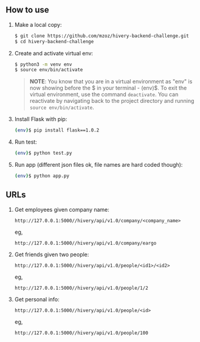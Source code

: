 ## How to use

1. Make a local copy:

    ```sh
    $ git clone https://github.com/mzoz/hivery-backend-challenge.git
    $ cd hivery-backend-challenge
    ```

1. Create and activate virtual env:

    ```sh
    $ python3 -m venv env
    $ source env/bin/activate
    ```

    > **NOTE**: You know that you are in a virtual environment as "env" is now showing before the $ in your terminal - (env)$. To exit the virtual environment, use the command `deactivate`. You can reactivate by navigating back to the project directory and running `source env/bin/activate`.

1. Install Flask with pip:

    ```sh
    (env)$ pip install flask==1.0.2
    ```

1. Run test:

    ```sh
    (env)$ python test.py
    ```
    
1. Run app (different json files ok, file names are hard coded though):

    ```sh
    (env)$ python app.py
    ```

## URLs

1. Get employees given company name:

    ```
    http://127.0.0.1:5000//hivery/api/v1.0/company/<company_name>
    ```
    
    eg,
    ```
    http://127.0.0.1:5000//hivery/api/v1.0/company/eargo
    ```
    
1. Get friends given two people:

    ```
    http://127.0.0.1:5000//hivery/api/v1.0/people/<id1>/<id2>
    ```
    
    eg,
    ```
    http://127.0.0.1:5000//hivery/api/v1.0/people/1/2
    ```
    
1. Get personal info:

    ```
    http://127.0.0.1:5000//hivery/api/v1.0/people/<id>
    ```
    
    eg,
    ```
    http://127.0.0.1:5000//hivery/api/v1.0/people/100
    ```
 
    
